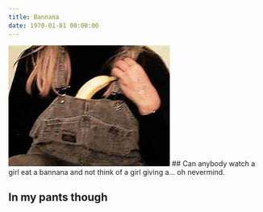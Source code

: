 ```yaml
---
title: Bannana
date: 1970-01-01 00:00:00
---
```

<img src="../assets/images/inmypants/p9.jpg">
## Can anybody watch a girl eat a bannana and not think of a girl giving a... oh nevermind.

## **In my pants though**